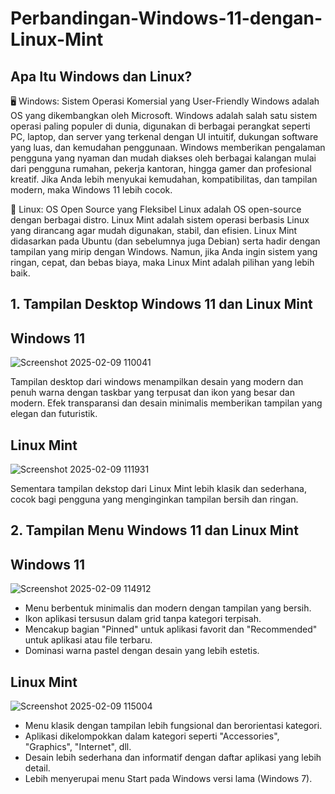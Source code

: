 # Perbandingan-Windows-11-dengan-Linux-Mint
## Apa Itu Windows dan Linux?
🖥️ Windows: Sistem Operasi Komersial yang User-Friendly
Windows adalah OS yang dikembangkan oleh Microsoft. Windows adalah salah satu sistem operasi paling populer di dunia, digunakan di berbagai perangkat seperti PC, laptop, dan server yang terkenal dengan UI intuitif, dukungan software yang luas, dan kemudahan penggunaan. Windows memberikan pengalaman pengguna yang nyaman dan mudah diakses oleh berbagai kalangan mulai dari pengguna rumahan, pekerja kantoran, hingga gamer dan profesional kreatif. Jika Anda lebih menyukai kemudahan, kompatibilitas, dan tampilan modern, maka Windows 11 lebih cocok.

🐧 Linux: OS Open Source yang Fleksibel
Linux adalah OS open-source dengan berbagai distro. Linux Mint adalah sistem operasi berbasis Linux yang dirancang agar mudah digunakan, stabil, dan efisien. Linux Mint didasarkan pada Ubuntu (dan sebelumnya juga Debian) serta hadir dengan tampilan yang mirip dengan Windows. Namun, jika Anda ingin sistem yang ringan, cepat, dan bebas biaya, maka Linux Mint adalah pilihan yang lebih baik.

## 1. Tampilan Desktop Windows 11 dan Linux Mint
## Windows 11

![Screenshot 2025-02-09 110041](https://github.com/user-attachments/assets/2be798cc-ba31-41ea-aa5d-e1654175a798)

Tampilan desktop dari windows menampilkan desain yang modern dan penuh warna dengan taskbar yang terpusat dan ikon yang besar dan modern. Efek transparansi dan desain minimalis memberikan tampilan yang elegan dan futuristik. 

## Linux Mint
![Screenshot 2025-02-09 111931](https://github.com/user-attachments/assets/aaa92228-d678-4759-a5db-7563dd3267e5)

Sementara tampilan dekstop dari Linux Mint lebih klasik dan sederhana, cocok bagi pengguna yang menginginkan tampilan bersih dan ringan.

## 2. Tampilan Menu Windows 11 dan Linux Mint
## Windows 11
![Screenshot 2025-02-09 114912](https://github.com/user-attachments/assets/df2a4bbe-949f-4228-8344-b675cd1f4cea)

- Menu berbentuk minimalis dan modern dengan tampilan yang bersih.
- Ikon aplikasi tersusun dalam grid tanpa kategori terpisah.
- Mencakup bagian "Pinned" untuk aplikasi favorit dan "Recommended" untuk aplikasi atau file terbaru.
- Dominasi warna pastel dengan desain yang lebih estetis.

## Linux Mint
![Screenshot 2025-02-09 115004](https://github.com/user-attachments/assets/b54c1f3d-f52a-453b-936d-3527c0eeed2f)

- Menu klasik dengan tampilan lebih fungsional dan berorientasi kategori.
- Aplikasi dikelompokkan dalam kategori seperti "Accessories", "Graphics", "Internet", dll.
- Desain lebih sederhana dan informatif dengan daftar aplikasi yang lebih detail.
- Lebih menyerupai menu Start pada Windows versi lama (Windows 7).
